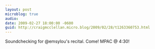 ```yaml
---
layout: post
microblog: true
audio: 
date: 2009-02-27 18:00:00 -0600
guid: http://craigmcclellan.micro.blog/2009/02/28/t1263360753.html
---
```

Soundchecking for @emsylou's recital. Come! MPAC @ 4:30!
